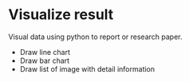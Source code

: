 # Visualize result 

Visual data using python to report or research paper. 
- Draw line chart
- Draw bar chart
- Draw list of image with detail information

